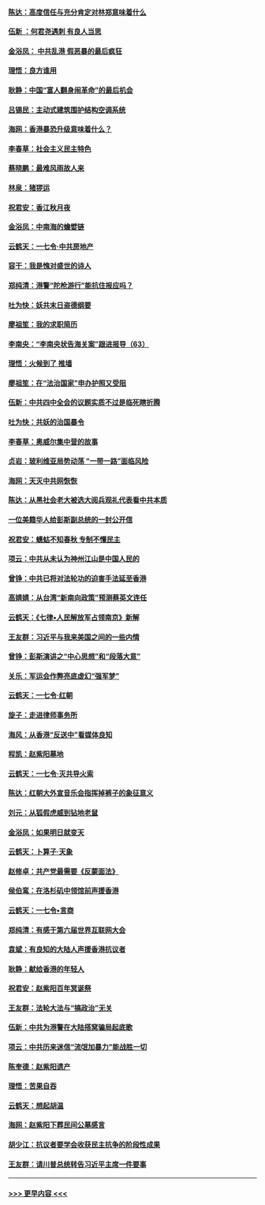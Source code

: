 #### [陈达：高度信任与充分肯定对林郑意味着什么](../pages/nsc993/n11641441.md?t=11082001) 
#### [伍新 ：何君尧遇刺 有良人当思](../pages/nsc993/n11641503.md?t=11082001) 
#### [金浴凤： 中共乱港  假恶暴的最后疯狂](../pages/nsc993/n11641495.md?t=11082001) 
#### [理悟：良方谁用](../pages/nsc993/n11641463.md?t=11082001) 
#### [耿静：中国“富人翻身闹革命”的最后机会](../pages/nsc993/n11640655.md?t=11082001) 
#### [吕锡民：主动式建筑围护结构空调系统](../pages/nsc993/n11640168.md?t=11082001) 
#### [海网：香港暴恐升级意味着什么？](../pages/nsc993/n11635904.md?t=11082001) 
#### [李春草：社会主义民主特色](../pages/nsc993/n11634657.md?t=11082001) 
#### [蔡晓鹏：最难风雨故人来](../pages/nsc993/n11633145.md?t=11082001) 
#### [林泉：猪猡运](../pages/nsc993/n11631469.md?t=11082001) 
#### [祝君安：香江秋月夜](../pages/nsc993/n11631440.md?t=11082001) 
#### [金浴凤：中南海的蟾嬖链](../pages/nsc993/n11631290.md?t=11082001) 
#### [云鹤天：一七令·中共房地产](../pages/nsc993/n11630084.md?t=11082001) 
#### [容干：我是愧对盛世的诗人](../pages/nsc993/n11630059.md?t=11082001) 
#### [郑纯清：港警“陀枪游行”能抗住报应吗？](../pages/nsc993/n11629999.md?t=11082001) 
#### [吐为快：妖共末日盗德纲要](../pages/nsc993/n11628610.md?t=11082001) 
#### [廖祖笙：我的求职简历](../pages/nsc993/n11628492.md?t=11082001) 
#### [李南央：“李南央状告海关案”跟进报导（63）](../pages/nsc993/n11627039.md?t=11082001) 
#### [理悟：火候到了 推墙](../pages/nsc993/n11626917.md?t=11082001) 
#### [廖祖笙：在“法治国家”申办护照又受阻](../pages/nsc993/n11626500.md?t=11082001) 
#### [伍新：中共四中全会的议题实质不过是临死瞎折腾](../pages/nsc993/n11621774.md?t=11082001) 
#### [吐为快：共妖的治国暴令](../pages/nsc993/n11621401.md?t=11082001) 
#### [李春草：奥威尔集中营的故事](../pages/nsc993/n11621373.md?t=11082001) 
#### [贞岩：玻利维亚局势动荡 “一带一路”面临风险](../pages/nsc993/n11619480.md?t=11082001) 
#### [海网：天灭中共网恢恢](../pages/nsc993/n11618261.md?t=11082001) 
#### [陈达：从黑社会老大被选大阅兵观礼代表看中共本质](../pages/nsc993/n11618229.md?t=11082001) 
#### [一位美籍华人给彭斯副总统的一封公开信](../pages/nsc993/n11616906.md?t=11082001) 
#### [祝君安：蟪蛄不知春秋  专制不懂民主](../pages/nsc993/n11616882.md?t=11082001) 
#### [项云：中共从未认为神州江山是中国人民的](../pages/nsc993/n11616763.md?t=11082001) 
#### [曾铮：中共已将对法轮功的迫害手法延至香港](../pages/nsc993/n11616561.md?t=11082001) 
#### [高婧婧：从台湾“新南向政策”预测蔡英文连任](../pages/nsc993/n11616518.md?t=11082001) 
#### [云鹤天：《七律▪人民解放军占领南京》新解](../pages/nsc993/n11616490.md?t=11082001) 
#### [王友群：习近平与我来美国之间的一些内情](../pages/nsc993/n11615052.md?t=11082001) 
#### [曾铮：彭斯演讲之“中心思想”和“段落大意”](../pages/nsc993/n11615020.md?t=11082001) 
#### [关乐：军运会作弊亮底虚幻“强军梦”](../pages/nsc993/n11615008.md?t=11082001) 
#### [云鹤天：一七令‧红朝](../pages/nsc993/n11615000.md?t=11082001) 
#### [旋子：走进律师事务所](../pages/nsc993/n11614894.md?t=11082001) 
#### [海风：从香港“反送中”看媒体良知](../pages/nsc993/n11614480.md?t=11082001) 
#### [程凯：赵紫阳墓地](../pages/nsc993/n11614464.md?t=11082001) 
#### [云鹤天：一七令‧灭共导火索](../pages/nsc993/n11613471.md?t=11082001) 
#### [陈达：红朝大外宣音乐会指挥掉裤子的象征意义](../pages/nsc993/n11613456.md?t=11082001) 
#### [刘元：从狐假虎威到钻地老鼠](../pages/nsc993/n11612832.md?t=11082001) 
#### [金浴凤：如果明日就变天](../pages/nsc993/n11611135.md?t=11082001) 
#### [云鹤天：卜算子‧天象](../pages/nsc993/n11609023.md?t=11082001) 
#### [赵修卓：共产党最需要《反蒙面法》](../pages/nsc993/n11608006.md?t=11082001) 
#### [侯伯鸾：在洛杉矶中领馆前声援香港](../pages/nsc993/n11607802.md?t=11082001) 
#### [云鹤天：一七令•言商](../pages/nsc993/n11606248.md?t=11082001) 
#### [郑纯清：有感于第六届世界互联网大会](../pages/nsc993/n11604718.md?t=11082001) 
#### [袁斌：有良知的大陆人声援香港抗议者](../pages/nsc993/n11603673.md?t=11082001) 
#### [耿静：献给香港的年轻人](../pages/nsc993/n11602462.md?t=11082001) 
#### [祝君安：赵紫阳百年冥诞祭](../pages/nsc993/n11601386.md?t=11082001) 
#### [王友群：法轮大法与“搞政治”无关](../pages/nsc993/n11601658.md?t=11082001) 
#### [伍新：中共为港警在大陆搭窝骗局起底歌](../pages/nsc993/n11601536.md?t=11082001) 
#### [项云：中共历来迷信“流氓加暴力”能战胜一切](../pages/nsc993/n11601496.md?t=11082001) 
#### [陈奎德：赵紫阳遗产](../pages/nsc993/n11601444.md?t=11082001) 
#### [理悟：苦果自吞](../pages/nsc993/n11601385.md?t=11082001) 
#### [云鹤天：想起胡温](../pages/nsc993/n11600033.md?t=11082001) 
#### [海网：赵紫阳下葬民间公墓感言](../pages/nsc993/n11600021.md?t=11082001) 
#### [胡少江：抗议者要学会收获民主抗争的阶段性成果](../pages/nsc993/n11599626.md?t=11082001) 
#### [王友群：请川普总统转告习近平主席一件要事](../pages/nsc993/n11599533.md?t=11082001) 

----
#### [ >>> 更早内容 <<< ](../indexes/nsc993-earlier.md)
